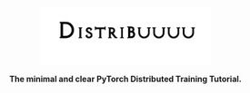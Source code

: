 <div align="center">
<img src="./images/logo.png" width="300px">

**The minimal and clear PyTorch Distributed Training Tutorial.**

</div>
